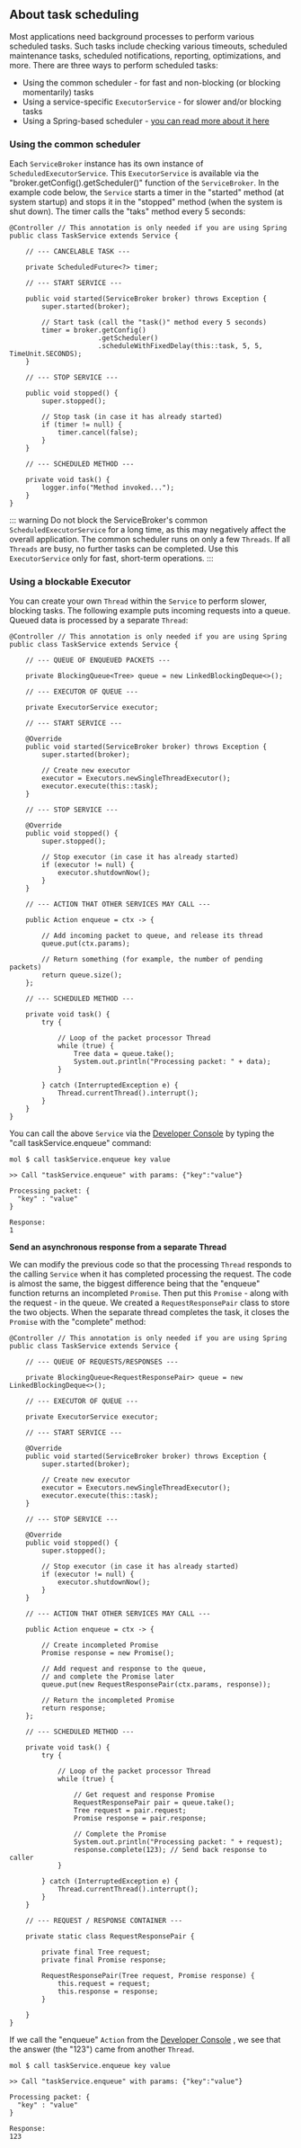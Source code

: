 ## About task scheduling

Most applications need background processes to perform various scheduled tasks.
Such tasks include checking various timeouts, scheduled maintenance tasks,
scheduled notifications, reporting, optimizations, and more.
There are three ways to perform scheduled tasks:

- Using the common scheduler - for fast and non-blocking (or blocking momentarily) tasks
- Using a service-specific `ExecutorService` - for slower and/or blocking tasks
- Using a Spring-based scheduler - [you can read more about it here](https://docs.spring.io/spring/docs/3.2.x/spring-framework-reference/html/scheduling.html)

### Using the common scheduler

Each `ServiceBroker` instance has its own instance of `ScheduledExecutorService`.
This `ExecutorService` is available via the "broker.getConfig().getScheduler()" function of the `ServiceBroker`.
In the example code below, the `Service` starts a timer in the "started" method (at system startup)
and stops it in the "stopped" method (when the system is shut down).
The timer calls the "taks" method every 5 seconds:

```java{14-16,26}
@Controller // This annotation is only needed if you are using Spring
public class TaskService extends Service {

    // --- CANCELABLE TASK ---

    private ScheduledFuture<?> timer;

    // --- START SERVICE ---

    public void started(ServiceBroker broker) throws Exception {
        super.started(broker);
        
        // Start task (call the "task()" method every 5 seconds)
        timer = broker.getConfig()
                      .getScheduler()
                      .scheduleWithFixedDelay(this::task, 5, 5, TimeUnit.SECONDS);
    }

    // --- STOP SERVICE ---

    public void stopped() {
        super.stopped();
        
        // Stop task (in case it has already started)
        if (timer != null) {
            timer.cancel(false);
        }
    }

    // --- SCHEDULED METHOD ---

    private void task() {
        logger.info("Method invoked...");
    }
}
```

::: warning
Do not block the ServiceBroker's common `ScheduledExecutorService` for a long time,
as this may negatively affect the overall application.
The common scheduler runs on only a few `Threads`.
If all `Threads` are busy, no further tasks can be completed.
Use this `ExecutorService` only for fast, short-term operations.
:::

### Using a blockable Executor

You can create your own `Thread` within the `Service` to perform slower, blocking tasks.
The following example puts incoming requests into a queue.
Queued data is processed by a separate `Thread`:

```java{19,20,31}
@Controller // This annotation is only needed if you are using Spring
public class TaskService extends Service {

    // --- QUEUE OF ENQUEUED PACKETS ---

    private BlockingQueue<Tree> queue = new LinkedBlockingDeque<>();

    // --- EXECUTOR OF QUEUE ---

    private ExecutorService executor;

    // --- START SERVICE ---

    @Override
    public void started(ServiceBroker broker) throws Exception {
        super.started(broker);

        // Create new executor
        executor = Executors.newSingleThreadExecutor();
        executor.execute(this::task);
    }

    // --- STOP SERVICE ---

    @Override
    public void stopped() {
        super.stopped();

        // Stop executor (in case it has already started)
        if (executor != null) {
            executor.shutdownNow();
        }
    }

    // --- ACTION THAT OTHER SERVICES MAY CALL ---

    public Action enqueue = ctx -> {
        
        // Add incoming packet to queue, and release its thread
        queue.put(ctx.params);
        
        // Return something (for example, the number of pending packets)
        return queue.size();
    };

    // --- SCHEDULED METHOD ---

    private void task() {
        try {
            
            // Loop of the packet processor Thread
            while (true) {
                Tree data = queue.take();
                System.out.println("Processing packet: " + data);
            }
            
        } catch (InterruptedException e) {
            Thread.currentThread().interrupt();
        }
    }
}
```

You can call the above `Service` via the
[Developer Console](moleculer-repl.html#about-the-developer-console)
by typing the "call taskService.enqueue" command:

```{1}
mol $ call taskService.enqueue key value

>> Call "taskService.enqueue" with params: {"key":"value"}

Processing packet: {
  "key" : "value"
}

Response:
1
```

**Send an asynchronous response from a separate Thread**

We can modify the previous code so that the processing `Thread` responds
to the calling `Service` when it has completed processing the request.
The code is almost the same,
the biggest difference being that the "enqueue" function returns an incompleted `Promise`.
Then put this `Promise` - along with the request - in the queue.
We created a `RequestResponsePair` class to store the two objects.
When the separate thread completes the task, it closes the `Promise` with the "complete" method:

```java{39-47,65}
@Controller // This annotation is only needed if you are using Spring
public class TaskService extends Service {

    // --- QUEUE OF REQUESTS/RESPONSES ---

    private BlockingQueue<RequestResponsePair> queue = new LinkedBlockingDeque<>();

    // --- EXECUTOR OF QUEUE ---

    private ExecutorService executor;

    // --- START SERVICE ---

    @Override
    public void started(ServiceBroker broker) throws Exception {
        super.started(broker);

        // Create new executor
        executor = Executors.newSingleThreadExecutor();
        executor.execute(this::task);
    }

    // --- STOP SERVICE ---

    @Override
    public void stopped() {
        super.stopped();

        // Stop executor (in case it has already started)
        if (executor != null) {
            executor.shutdownNow();
        }
    }

    // --- ACTION THAT OTHER SERVICES MAY CALL ---

    public Action enqueue = ctx -> {

        // Create incompleted Promise
        Promise response = new Promise();

        // Add request and response to the queue,
        // and complete the Promise later
        queue.put(new RequestResponsePair(ctx.params, response));

        // Return the incompleted Promise
        return response;
    };

    // --- SCHEDULED METHOD ---

    private void task() {
        try {
            
            // Loop of the packet processor Thread
            while (true) {

                // Get request and response Promise
                RequestResponsePair pair = queue.take();
                Tree request = pair.request;
                Promise response = pair.response;                

                // Complete the Promise
                System.out.println("Processing packet: " + request);                
                response.complete(123); // Send back response to caller
            }

        } catch (InterruptedException e) {
            Thread.currentThread().interrupt();
        }
    }

    // --- REQUEST / RESPONSE CONTAINER ---

    private static class RequestResponsePair {

        private final Tree request;
        private final Promise response;

        RequestResponsePair(Tree request, Promise response) {
            this.request = request;
            this.response = response;
        }

    }    
}
```

If we call the "enqueue" `Action` from the
[Developer Console](moleculer-repl.html#about-the-developer-console)
, we see that the answer (the "123") came from another `Thread`.

```{10}
mol $ call taskService.enqueue key value

>> Call "taskService.enqueue" with params: {"key":"value"}

Processing packet: {
  "key" : "value"
}

Response:
123
```